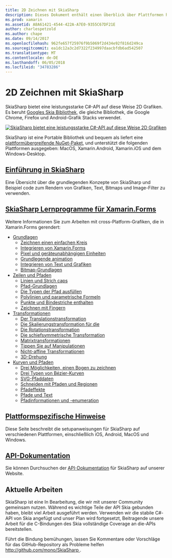 ```yaml
---
title: 2D Zeichnen mit SkiaSharp
description: Dieses Dokument enthält einen Überblick über Plattformen hinweg 2D Zeichnen mit SkiaSharp. Es links zu verschiedenen Handbüchern, die beschreiben, SkiaSharp und den verschiedenen APIs.
ms.prod: xamarin
ms.assetid: A8A61421-4544-422A-A7E0-9355C67DF21E
author: charlespetzold
ms.author: chape
ms.date: 09/14/2017
ms.openlocfilehash: 962fe657f25976f9b5069f2d434e92f816d249ca
ms.sourcegitcommit: ea1dc12a3c2d7322f234997daacbfdb6ad542507
ms.translationtype: MT
ms.contentlocale: de-DE
ms.lasthandoff: 06/05/2018
ms.locfileid: "34783286"
---
```

# <a name="2d-drawing-with-skiasharp"></a>2D Zeichnen mit SkiaSharp

SkiaSharp bietet eine leistungsstarke C#-API auf diese Weise 2D Grafiken. Es beruht [Googles Skia Bibliothek](http://skia.org), die gleiche Bibliothek, die Google Chrome, Firefox und Android-Grafik Stacks verwendet.

[![](images/ide-sml.png "SkiaSharp bietet eine leistungsstarke C#-API auf diese Weise 2D Grafiken")](images/ide.png#lightbox)

SkiaSharp ist eine Portable Bibliothek und bequem als liefert eine [plattformübergreifende NuGet-Paket](https://www.nuget.org/packages/SkiaSharp), und unterstützt die folgenden Plattformen ausgegeben: MacOS, Xamarin.Android, Xamarin.iOS und dem Windows-Desktop.

## <a name="introduction-to-skiasharpgraphics-gamesskiasharpintroductionmd"></a>[Einführung in SkiaSharp](~/graphics-games/skiasharp/introduction.md)

Eine Übersicht über die grundlegenden Konzepte von SkiaSharp und Beispiel code zum Rendern von Grafiken, Text, Bitmaps und Image-Filter zu verwenden.

## <a name="skiasharp-tutorials-for-xamarinformsxamarin-formsuser-interfacegraphicsskiasharpindexmd"></a>[SkiaSharp Lernprogramme für Xamarin.Forms](~/xamarin-forms/user-interface/graphics/skiasharp/index.md)

Weitere Informationen Sie zum Arbeiten mit cross-Platform-Grafiken, die in Xamarin.Forms gerendert:

- [Grundlagen](~/xamarin-forms/user-interface/graphics/skiasharp/basics/index.md)
  * [Zeichnen einen einfachen Kreis](~/xamarin-forms/user-interface/graphics/skiasharp/basics/circle.md)
  * [Integrieren von Xamarin.Forms](~/xamarin-forms/user-interface/graphics/skiasharp/basics/integration.md)
  * [Pixel und geräteunabhängigen Einheiten](~/xamarin-forms/user-interface/graphics/skiasharp/basics/pixels.md)
  * [Grundlegende animation](~/xamarin-forms/user-interface/graphics/skiasharp/basics/animation.md)
  * [Integrieren von Text und Grafiken](~/xamarin-forms/user-interface/graphics/skiasharp/basics/text.md)
  * [Bitmap-Grundlagen](~/xamarin-forms/user-interface/graphics/skiasharp/basics/bitmaps.md)
- [Zeilen und Pfaden](~/xamarin-forms/user-interface/graphics/skiasharp/paths/index.md)
  * [Linien und Strich caps](~/xamarin-forms/user-interface/graphics/skiasharp/paths/lines.md)
  * [Pfad-Grundlagen](~/xamarin-forms/user-interface/graphics/skiasharp/paths/paths.md)
  * [Die Typen der Pfad ausfüllen](~/xamarin-forms/user-interface/graphics/skiasharp/paths/fill-types.md)
  * [Polylinien und parametrische Formeln](~/xamarin-forms/user-interface/graphics/skiasharp/paths/polylines.md)
  * [Punkte und Bindestriche enthalten](~/xamarin-forms/user-interface/graphics/skiasharp/paths/dots.md)
  * [Zeichnen mit Fingern](~/xamarin-forms/user-interface/graphics/skiasharp/paths/finger-paint.md)
- [Transformationen](~/xamarin-forms/user-interface/graphics/skiasharp/transforms/index.md)
  * [Der Translationstransformation](~/xamarin-forms/user-interface/graphics/skiasharp/transforms/translate.md)
  * [Die Skalierungstransformation für die](~/xamarin-forms/user-interface/graphics/skiasharp/transforms/scale.md)
  * [Die Rotationstransformation](~/xamarin-forms/user-interface/graphics/skiasharp/transforms/rotate.md)
  * [Die schiefsymmetrische Transformation](~/xamarin-forms/user-interface/graphics/skiasharp/transforms/skew.md)
  * [Matrixtransformationen](~/xamarin-forms/user-interface/graphics/skiasharp/transforms/matrix.md)
  * [Tippen Sie auf Manipulationen](~/xamarin-forms/user-interface/graphics/skiasharp/transforms/touch.md)
  * [Nicht-affine Transformationen](~/xamarin-forms/user-interface/graphics/skiasharp/transforms/non-affine.md)
  * [3D-Drehung](~/xamarin-forms/user-interface/graphics/skiasharp/transforms/3d-rotation.md)
- [Kurven und Pfaden](~/xamarin-forms/user-interface/graphics/skiasharp/curves/index.md)
  * [Drei Möglichkeiten, einen Bogen zu zeichnen](~/xamarin-forms/user-interface/graphics/skiasharp/curves/arcs.md)
  * [Drei Typen von Bézier-Kurven](~/xamarin-forms/user-interface/graphics/skiasharp/curves/beziers.md)
  * [SVG-Pfaddaten](~/xamarin-forms/user-interface/graphics/skiasharp/curves/path-data.md)
  * [Schneiden mit Pfaden und Regionen](~/xamarin-forms/user-interface/graphics/skiasharp/curves/clipping.md)
  * [Pfadeffekte](~/xamarin-forms/user-interface/graphics/skiasharp/curves/effects.md)
  * [Pfade und Text](~/xamarin-forms/user-interface/graphics/skiasharp/curves/text-paths.md)
  * [Pfadinformationen und -enumeration](~/xamarin-forms/user-interface/graphics/skiasharp/curves/information.md)

## <a name="platform-specific-notesgraphics-gamesskiasharpplatformmd"></a>[Plattformspezifische Hinweise](~/graphics-games/skiasharp/platform.md)

Diese Seite beschreibt die setupanweisungen für SkiaSharp auf verschiedenen Plattformen, einschließlich iOS, Android, MacOS und Windows.

## <a name="api-documentationhttpsdeveloperxamarincomapinamespaceskiasharp"></a>[API-Dokumentation](https://developer.xamarin.com/api/namespace/SkiaSharp/)

Sie können Durchsuchen der [API-Dokumentation](https://developer.xamarin.com/api/namespace/SkiaSharp/) für SkiaSharp auf unserer Website.

## <a name="work-in-progress"></a>Aktuelle Arbeiten

SkiaSharp ist eine In Bearbeitung, die wir mit unserer Community gemeinsam nutzen. Während es wichtige Teile der API Skia gebunden haben, bleibt viel Arbeit ausgeführt werden. Verwenden wir die stabile C#-API von Skia angefügt und unser Plan wird fortgesetzt, Beitragende unsere Arbeit für die C-Bindungen des Skia vollständige Coverage an die-APIs bereitstellen.

Führt die Bindung bemühungen, lassen Sie Kommentare oder Vorschläge für das GitHub-Repository als Probleme helfen [ http://github.com/mono/SkiaSharp ](http://github.com/mono/SkiaSharp).
